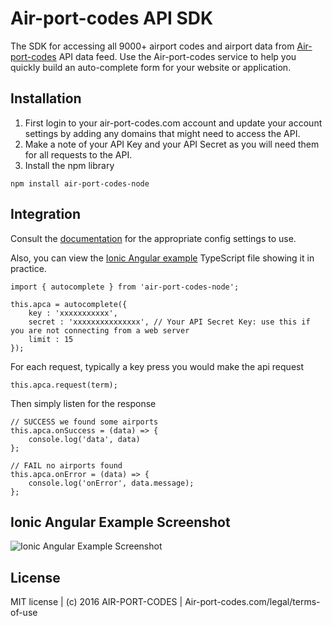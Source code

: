 # Air-port-codes API SDK

The SDK for accessing all 9000+ airport codes and airport data from [Air-port-codes](https://www.air-port-codes.com) API data feed. Use the Air-port-codes service to help you quickly build an auto-complete form for your website or application.

## Installation

1. First login to your air-port-codes.com account and update your account settings by adding any domains that might need to access the API. 
2. Make a note of your API Key and your API Secret as you will need them for all requests to the API.
3. Install the npm library

```
npm install air-port-codes-node
```

## Integration
Consult the [documentation](https://www.air-port-codes.com/airport-codes-api/overview/) for the appropriate config settings to use.

Also, you can view the [Ionic Angular example](https://github.com/airportcodes/API-SDK/tree/master/javascript/examples) TypeScript file showing it in practice.
```
import { autocomplete } from 'air-port-codes-node';

this.apca = autocomplete({
	key : 'xxxxxxxxxxx', 
	secret : 'xxxxxxxxxxxxxxx', // Your API Secret Key: use this if you are not connecting from a web server
	limit : 15
});
```

For each request, typically a key press you would make the api request
```
this.apca.request(term);
```

Then simply listen for the response
```
// SUCCESS we found some airports
this.apca.onSuccess = (data) => {
    console.log('data', data)
};

// FAIL no airports found
this.apca.onError = (data) => {
    console.log('onError', data.message);
};
```

## Ionic Angular Example Screenshot
![Ionic Angular Example Screenshot](https://github.com/airportcodes/API-SDK/blob/master/javascript/examples/ionic-angular-autocomplete.png?raw=true)


## License

MIT license | (c) 2016 AIR-PORT-CODES | Air-port-codes.com/legal/terms-of-use